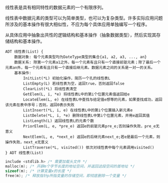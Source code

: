 线性表是具有相同特性的数据元素的一个有限序列。

线性表中数据元素的类型可以为简单类型，也可以为复杂类型。许多实际应用问题所涉及的基本操作有很大相似性，不应为每个具体应用单独编写一个程序。

从具体应用中抽象出共性的逻辑结构和基本操作（抽象数据类型），然后实现其存储结构和基本操作。

```
ADT 线性表(List) {
    数据对象: 每个元素类型均为DateType类型的集合{a1, a2, a3, ..., an}
    数据关系: 除第一个元素a1之外，每一个元素有且只有一个直接前驱元素；除了最后一个元素an外，每一个元素有且只有一个直接后继元素。数据元素之间的关系是一对一的关系。
    基本操作: 
        InitList(*L) 初始化操作，简历一个孔的线性表L
        ListEmpty(L) 若线性表为空，返回true，否则返回false
        ClearList(*L) 将线性表清空
        GetElem(L, i, *e) 将线性表L中的第i个位置元素值返回给e
        LocateElem(L, e) 在线性表L中查找与给定值e想等的元素，如果查找成功，返回该元素在表中序号；否则，返回0表示失败
        ListInsert(*L, i, e) 在线性表L中的第i个位置插入新元素e
        ListDelete(*L, i, *e) 删除线性表L中第i个位置元素，并用e返回其值
        ListLength(L) 返回线性表L的元素个数
        PriorElem(L, e, *pre_e) 返回e的前驱元素pre_e;否则操作失败，pre_e无意义
        NextElem(L, e, *next_e) 返回e的后继元素next_e;若e是最后一个元素，则操作失败，next_e无意义
        ListTraverse(*L, visited()) 依次对线性表中每个元素调用visited()
} ADT 线性表(List)
```

```c
include <stdlib.h> /* 需要加载头文件 */
malloc(m); /* 开辟m个字节长度的地址空间，并返回这段空间的首地址 */
sizeof(m); /* 计算变量x的长度 */
free(m); /* 释放指针p所指变量的存储空间，即彻底删除一个变量 */
```